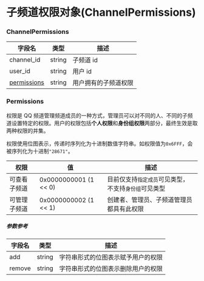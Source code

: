 # 子频道权限对象(ChannelPermissions)

### ChannelPermissions

| 字段名                      | 类型   | 描述                 |
| --------------------------- | ------ | -------------------- |
| channel_id                  | string | 子频道 id            |
| user_id                     | string | 用户 id              |
| [permissions](#permissions) | string | 用户拥有的子频道权限 |

### Permissions

权限是 QQ 频道管理频道成员的一种方式，管理员可以对不同的人、不同的子频道设置特定的权限。用户的权限包括**个人权限**和**身份组权限**两部分，最终生效是取两种权限的并集。

权限使用位图表示，传递时序列化为十进制数值字符串。如权限值为`0x6FFF`，会被序列化为十进制`"28671"`。

| 权限         | 值                    | 描述                                                 |
| ------------ | --------------------- | ---------------------------------------------------- |
| 可查看子频道 | 0x0000000001 (1 << 0) | 目前仅支持`指定成员`可见类型，不支持`身份组`可见类型 |
| 可管理子频道 | 0x0000000002 (1 << 1) | 创建者、管理员、子频道管理员都具有此权限             |

##### 参数参考

| 字段名 | 类型   | 描述                               |
| ------ | ------ | ---------------------------------- |
| add    | string | 字符串形式的位图表示赋予用户的权限 |
| remove | string | 字符串形式的位图表示删除用户的权限 |

